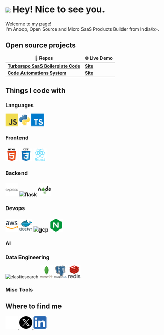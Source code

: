 <h1>
	<img src="https://emojis.slackmojis.com/emojis/images/1531849430/4246/blob-sunglasses.gif?1531849430" width="30"/> Hey! Nice to see you.
</h1>
<p>Welcome to my page! </br> I'm Anoop, Open Source and Micro SaaS Products Builder from India/b>. </p>

<h2>Open source projects</h2>
<table>
  <thead align="center">
    <tr border: none;>
      <td><b>🔗 Repos</b></td>
      <td><b>🌐 Live Demo</b></td>
    </tr>
  </thead>
  <tbody>
    <tr>
      <td><a href="https://github.com/anoopkarnik/turborepo-saas-boilerplate-code"><b>Turborepo SaaS Boilerplate Code</b></a></td>
      <td><a href="https://dev.boilerplate.bsamaritan.com"><b>Site</b></a></td>
    </tr>
	  <tr>
      <td><a href="https://github.com/anoopkarnik/code-automations-notion-systems"><b>Code Automations System</b></a></td>
      <td><a href="https://dev.bsamaritan.com"><b>Site</b></a></td>
    </tr>
  </tbody>
</table>

<h2>Things I code with</h2>
<h3> Languages </h3>

<img src="https://raw.githubusercontent.com/devicons/devicon/master/icons/javascript/javascript-original.svg" alt="javascript" width="40" height="40"/><img src="https://raw.githubusercontent.com/devicons/devicon/master/icons/python/python-original.svg" alt="python" width="40" height="40"/><img src="https://raw.githubusercontent.com/devicons/devicon/master/icons/typescript/typescript-original.svg" alt="typescript" width="40" height="40"/>
<h3> Frontend <h3>
	<img src="https://raw.githubusercontent.com/devicons/devicon/master/icons/html5/html5-original-wordmark.svg" alt="html5" width="40" height="40"/>
	<img src="https://raw.githubusercontent.com/devicons/devicon/master/icons/css3/css3-original-wordmark.svg" alt="css3" width="40" height="40"/>
	<img src="https://raw.githubusercontent.com/devicons/devicon/master/icons/react/react-original-wordmark.svg" alt="react" width="40" height="40"/>
<h3> Backend <h3>
	<img src="https://raw.githubusercontent.com/devicons/devicon/master/icons/express/express-original-wordmark.svg" alt="express" width="40" height="40"/>
	 <img src="https://www.vectorlogo.zone/logos/pocoo_flask/pocoo_flask-icon.svg" alt="flask" width="40" height="40"/>
	<img src="https://raw.githubusercontent.com/devicons/devicon/master/icons/nodejs/nodejs-original-wordmark.svg" alt="nodejs" width="40" height="40"/>
<h3> Devops <h3>
	<img src="https://raw.githubusercontent.com/devicons/devicon/master/icons/amazonwebservices/amazonwebservices-original-wordmark.svg" alt="aws" width="40" height="40"/> 
	<img src="https://raw.githubusercontent.com/devicons/devicon/master/icons/docker/docker-original-wordmark.svg" alt="docker" width="40" height="40"/>
	<img src="https://www.vectorlogo.zone/logos/google_cloud/google_cloud-icon.svg" alt="gcp" width="40" height="40"/> 
	<img src="https://raw.githubusercontent.com/devicons/devicon/master/icons/nginx/nginx-original.svg" alt="nginx" width="40" height="40"/>
<h3> AI <h3>
<h3> Data Engineering </h3>
	<img src="https://www.vectorlogo.zone/logos/elastic/elastic-icon.svg" alt="elasticsearch" width="40" height="40"/>
	 <img src="https://raw.githubusercontent.com/devicons/devicon/master/icons/mongodb/mongodb-original-wordmark.svg" alt="mongodb" width="40" height="40"/>
	<img src="https://raw.githubusercontent.com/devicons/devicon/master/icons/postgresql/postgresql-original-wordmark.svg" alt="postgresql" width="40" height="40"/>
	<img src="https://raw.githubusercontent.com/devicons/devicon/master/icons/redis/redis-original-wordmark.svg" alt="redis" width="40" height="40"/>
<h3> Misc Tools <h3>



<h2>Where to find me</h2>
<p>
  <a href="https://github.com/anoopkarnik" target="_blank"> 
	  <img alt="Github" width="40" height="40" src="https://raw.githubusercontent.com/anoopkarnik/turborepo-saas-boilerplate-code/main/apps/nextjs-app/public/connections/github-dark.png"/>
  </a> 
  <a href="https://twitter.com/anooplegend1992" target="_blank">
	  <img alt="Twitter" width="40" height="40" src="https://raw.githubusercontent.com/anoopkarnik/turborepo-saas-boilerplate-code/main/apps/nextjs-app/public/connections/twitter-dark.png"/>
  </a> 
  <a href="https://www.linkedin.com/in/anoopkarnik" target="_blank">
	  <img alt="Linkedin" width="40" height="40" src="https://raw.githubusercontent.com/anoopkarnik/turborepo-saas-boilerplate-code/main/apps/nextjs-app/public/connections/linkedin.png"/>
  </a> 
</p>
